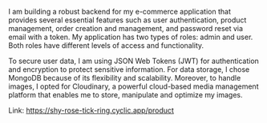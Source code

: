 I am building a robust backend for my e-commerce application that provides several essential features such as user authentication, product management, order creation and management, and password reset via email with a token. My application has two types of roles: admin and user. Both roles have different levels of access and functionality.

To secure user data, I am using JSON Web Tokens (JWT) for authentication and encryption to protect sensitive information. For data storage, I chose MongoDB because of its flexibility and scalability. Moreover, to handle images, I opted for Cloudinary, a powerful cloud-based media management platform that enables me to store, manipulate and optimize my images.

Link: https://shy-rose-tick-ring.cyclic.app/product
